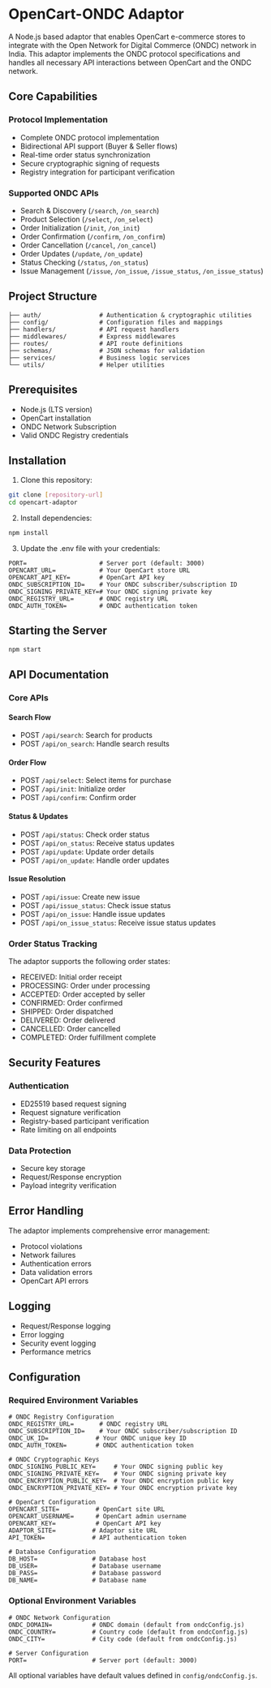 # OpenCart-ONDC Adaptor


A Node.js based adaptor that enables OpenCart e-commerce stores to integrate with the Open Network for Digital Commerce (ONDC) network in India. This adaptor implements the ONDC protocol specifications and handles all necessary API interactions between OpenCart and the ONDC network.

## Core Capabilities

### Protocol Implementation
- Complete ONDC protocol implementation
- Bidirectional API support (Buyer & Seller flows)
- Real-time order status synchronization
- Secure cryptographic signing of requests
- Registry integration for participant verification

### Supported ONDC APIs
- Search & Discovery (`/search`, `/on_search`)
- Product Selection (`/select`, `/on_select`)
- Order Initialization (`/init`, `/on_init`)
- Order Confirmation (`/confirm`, `/on_confirm`)
- Order Cancellation (`/cancel`, `/on_cancel`)
- Order Updates (`/update`, `/on_update`)
- Status Checking (`/status`, `/on_status`)
- Issue Management (`/issue`, `/on_issue`, `/issue_status`, `/on_issue_status`)
<!-- - Order Tracking (`/track`, `/on_track`) -->


## Project Structure

```
├── auth/                # Authentication & cryptographic utilities
├── config/              # Configuration files and mappings
├── handlers/            # API request handlers
├── middlewares/         # Express middlewares
├── routes/              # API route definitions
├── schemas/             # JSON schemas for validation
├── services/            # Business logic services
└── utils/               # Helper utilities
```

## Prerequisites

- Node.js (LTS version)
- OpenCart installation
- ONDC Network Subscription
- Valid ONDC Registry credentials

## Installation

1. Clone this repository:
```bash
git clone [repository-url]
cd opencart-adaptor
```

2. Install dependencies:
```bash
npm install
```

3. Update the .env file with your credentials:
```env
PORT=                    # Server port (default: 3000)
OPENCART_URL=            # Your OpenCart store URL
OPENCART_API_KEY=        # OpenCart API key
ONDC_SUBSCRIPTION_ID=    # Your ONDC subscriber/subscription ID
ONDC_SIGNING_PRIVATE_KEY=# Your ONDC signing private key
ONDC_REGISTRY_URL=       # ONDC registry URL
ONDC_AUTH_TOKEN=         # ONDC authentication token
```

## Starting the Server

```bash
npm start
```

## API Documentation

### Core APIs

#### Search Flow
- POST `/api/search`: Search for products
- POST `/api/on_search`: Handle search results

#### Order Flow
- POST `/api/select`: Select items for purchase
- POST `/api/init`: Initialize order
- POST `/api/confirm`: Confirm order

#### Status & Updates
- POST `/api/status`: Check order status
- POST `/api/on_status`: Receive status updates
- POST `/api/update`: Update order details
- POST `/api/on_update`: Handle order updates

<!-- #### Order Tracking
- POST `/api/track`: Track order delivery
- POST `/api/on_track`: Receive tracking updates -->

#### Issue Resolution
- POST `/api/issue`: Create new issue
- POST `/api/issue_status`: Check issue status
- POST `/api/on_issue`: Handle issue updates
- POST `/api/on_issue_status`: Receive issue status updates

### Order Status Tracking

The adaptor supports the following order states:
- RECEIVED: Initial order receipt
- PROCESSING: Order under processing
- ACCEPTED: Order accepted by seller
- CONFIRMED: Order confirmed
- SHIPPED: Order dispatched
- DELIVERED: Order delivered
- CANCELLED: Order cancelled
- COMPLETED: Order fulfillment complete

## Security Features

### Authentication
- ED25519 based request signing
- Request signature verification
- Registry-based participant verification
- Rate limiting on all endpoints

### Data Protection
- Secure key storage
- Request/Response encryption
- Payload integrity verification

## Error Handling

The adaptor implements comprehensive error management:
- Protocol violations
- Network failures
- Authentication errors
- Data validation errors
- OpenCart API errors

## Logging

- Request/Response logging
- Error logging
- Security event logging
- Performance metrics

## Configuration

### Required Environment Variables
```env
# ONDC Registry Configuration
ONDC_REGISTRY_URL=       # ONDC registry URL
ONDC_SUBSCRIPTION_ID=    # Your ONDC subscriber/subscription ID
ONDC_UK_ID=             # Your ONDC unique key ID
ONDC_AUTH_TOKEN=        # ONDC authentication token

# ONDC Cryptographic Keys
ONDC_SIGNING_PUBLIC_KEY=     # Your ONDC signing public key
ONDC_SIGNING_PRIVATE_KEY=    # Your ONDC signing private key
ONDC_ENCRYPTION_PUBLIC_KEY=  # Your ONDC encryption public key
ONDC_ENCRYPTION_PRIVATE_KEY= # Your ONDC encryption private key

# OpenCart Configuration
OPENCART_SITE=          # OpenCart site URL
OPENCART_USERNAME=      # OpenCart admin username
OPENCART_KEY=           # OpenCart API key
ADAPTOR_SITE=          # Adaptor site URL
API_TOKEN=             # API authentication token

# Database Configuration
DB_HOST=               # Database host
DB_USER=               # Database username
DB_PASS=               # Database password
DB_NAME=               # Database name
```

### Optional Environment Variables
```env
# ONDC Network Configuration
ONDC_DOMAIN=           # ONDC domain (default from ondcConfig.js)
ONDC_COUNTRY=          # Country code (default from ondcConfig.js)
ONDC_CITY=             # City code (default from ondcConfig.js)

# Server Configuration
PORT=                  # Server port (default: 3000)
```

All optional variables have default values defined in `config/ondcConfig.js`.


<!-- ## License -->
